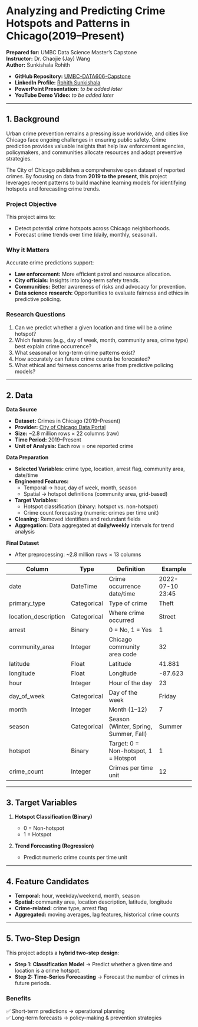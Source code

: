 # Analyzing and Predicting Crime Hotspots and Patterns in Chicago(2019–Present)

**Prepared for:** UMBC Data Science Master’s Capstone  
**Instructor:** Dr. Chaojie (Jay) Wang  
**Author:** Sunkishala Rohith  

- **GitHub Repository:** [UMBC-DATA606-Capstone](https://github.com/sunkishalarohith853/UMBC-DATA606-Capstone)  
- **LinkedIn Profile:** [Rohith Sunkishala](https://www.linkedin.com/in/rohith-sunkishala-b08955333/)  
- **PowerPoint Presentation:** *to be added later*  
- **YouTube Demo Video:** *to be added later*  

---

## 1. Background  

Urban crime prevention remains a pressing issue worldwide, and cities like Chicago face ongoing challenges in ensuring public safety. Crime prediction provides valuable insights that help law enforcement agencies, policymakers, and communities allocate resources and adopt preventive strategies.  

The City of Chicago publishes a comprehensive open dataset of reported crimes. By focusing on data from **2019 to the present**, this project leverages recent patterns to build machine learning models for identifying hotspots and forecasting crime trends.  

### Project Objective  
This project aims to:  
- Detect potential crime hotspots across Chicago neighborhoods.  
- Forecast crime trends over time (daily, monthly, seasonal).  

### Why it Matters  
Accurate crime predictions support:  
- **Law enforcement:** More efficient patrol and resource allocation.  
- **City officials:** Insights into long-term safety trends.  
- **Communities:** Better awareness of risks and advocacy for prevention.  
- **Data science research:** Opportunities to evaluate fairness and ethics in predictive policing.  

### Research Questions  
1. Can we predict whether a given location and time will be a crime hotspot?  
2. Which features (e.g., day of week, month, community area, crime type) best explain crime occurrence?  
3. What seasonal or long-term crime patterns exist?  
4. How accurately can future crime counts be forecasted?  
5. What ethical and fairness concerns arise from predictive policing models?  

---

## 2. Data  

**Data Source**  
- **Dataset:** Crimes in Chicago (2019–Present)  
- **Provider:** [City of Chicago Data Portal](https://data.cityofchicago.org/Public-Safety/Crimes-2001-to-Present/ijzp-q8t2)  
- **Size:** ~2.8 million rows × 22 columns (raw)  
- **Time Period:** 2019–Present  
- **Unit of Analysis:** Each row = one reported crime  

**Data Preparation**  
- **Selected Variables:** crime type, location, arrest flag, community area, date/time  
- **Engineered Features:**  
  - Temporal → hour, day of week, month, season  
  - Spatial → hotspot definitions (community area, grid-based)  
- **Target Variables:**  
  - Hotspot classification (binary: hotspot vs. non-hotspot)  
  - Crime count forecasting (numeric: crimes per time unit)  
- **Cleaning:** Removed identifiers and redundant fields  
- **Aggregation:** Data aggregated at **daily/weekly** intervals for trend analysis  

**Final Dataset**  
- After preprocessing: ~2.8 million rows × 13 columns  

| Column               | Type        | Definition                                | Example     |  
|-----------------------|------------|--------------------------------------------|-------------|  
| date                  | DateTime   | Crime occurrence date/time                 | 2022-07-10 23:45 |  
| primary_type          | Categorical| Type of crime                              | Theft       |  
| location_description  | Categorical| Where crime occurred                       | Street      |  
| arrest                | Binary     | 0 = No, 1 = Yes                            | 1           |  
| community_area        | Integer    | Chicago community area code                | 32          |  
| latitude              | Float      | Latitude                                   | 41.881      |  
| longitude             | Float      | Longitude                                  | -87.623     |  
| hour                  | Integer    | Hour of the day                            | 23          |  
| day_of_week           | Categorical| Day of the week                            | Friday      |  
| month                 | Integer    | Month (1–12)                               | 7           |  
| season                | Categorical| Season (Winter, Spring, Summer, Fall)      | Summer      |  
| hotspot               | Binary     | Target: 0 = Non-hotspot, 1 = Hotspot       | 1           |  
| crime_count           | Integer    | Crimes per time unit                       | 12          |  

---

## 3. Target Variables  

1. **Hotspot Classification (Binary)**  
   - 0 = Non-hotspot  
   - 1 = Hotspot  

2. **Trend Forecasting (Regression)**  
   - Predict numeric crime counts per time unit  

---

## 4. Feature Candidates  

- **Temporal:** hour, weekday/weekend, month, season  
- **Spatial:** community area, location description, latitude, longitude  
- **Crime-related:** crime type, arrest flag  
- **Aggregated:** moving averages, lag features, historical crime counts  

---

## 5. Two-Step Design  

This project adopts a **hybrid two-step design**:  

- **Step 1: Classification Model** → Predict whether a given time and location is a crime hotspot.  
- **Step 2: Time-Series Forecasting** → Forecast the number of crimes in future periods.  

### Benefits  
✅ Short-term predictions → operational planning  
✅ Long-term forecasts → policy-making & prevention strategies  

